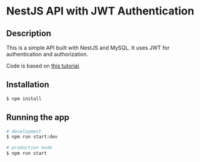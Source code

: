 # NestJS API with JWT Authentication

## Description

This is a simple API built with NestJS and MySQL. It uses JWT for authentication and authorization.

Code is based on [this tutorial](https://www.youtube.com/watch?v=uAKzFhE3rxU).

## Installation

```bash
$ npm install
```

## Running the app

```bash
# development
$ npm run start:dev

# production mode
$ npm run start
```
